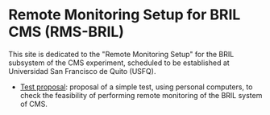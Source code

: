 # Remote Monitoring Setup for BRIL CMS (RMS-BRIL)

This site is dedicated to the "Remote Monitoring Setup" for the BRIL subsystem of the CMS experiment, scheduled to be established at Universidad San Francisco de Quito (USFQ).

* [Test proposal](initial_test_proposal.html): proposal of a simple test, using personal computers, to check
the feasibility of performing remote monitoring of the BRIL system of CMS.